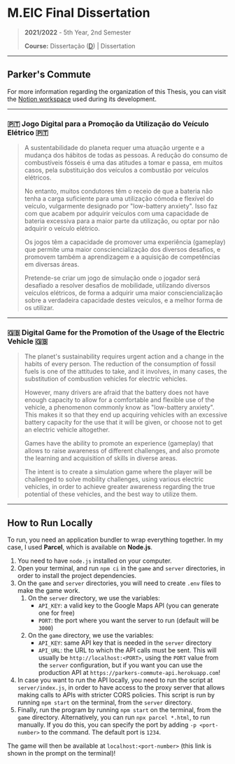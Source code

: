 # M.EIC Final Dissertation

> **2021/2022** - 5th Year, 2nd Semester
> 
> **Course:** Dissertação ([D](https://sigarra.up.pt/feup/pt/ucurr_geral.ficha_uc_view?pv_ocorrencia_id=486322)) | Dissertation

---

## **Parker's Commute**

For more information regarding the organization of this Thesis, you can visit the [Notion workspace](https://www.notion.so/space/e44cf7eb852a46df9d5695fbea5e1d98) used during its development.

---

### :portugal: Jogo Digital para a Promoção da Utilização do Veículo Elétrico :portugal:

> A sustentabilidade do planeta requer uma atuação urgente e a mudança dos hábitos de todas as pessoas. A redução do consumo de combustíveis fósseis é uma das atitudes a tomar e passa, em muitos casos, pela substituição dos veículos a combustão por veículos elétricos.
> 
> No entanto, muitos condutores têm o receio de que a bateria não tenha a carga suficiente para uma utilização cómoda e flexível do veículo, vulgarmente designado por "low-battery anxiety". Isso faz com que acabem por adquirir veículos com uma capacidade de bateria excessiva para a maior parte da utilização, ou optar por não adquirir o veículo elétrico.
> 
> Os jogos têm a capacidade de promover uma experiência (gameplay) que permite uma maior consciencialização dos diversos desafios, e promovem também a aprendizagem e a aquisição de competências em diversas áreas.
> 
> Pretende-se criar um jogo de simulação onde o jogador será desafiado a resolver desafios de mobilidade, utilizando diversos veículos elétricos, de forma a adquirir uma maior consciencialização sobre a verdadeira capacidade destes veículos, e a melhor forma de os utilizar.

---

### :uk: Digital Game for the Promotion of the Usage of the Electric Vehicle :uk:

> The planet's sustainability requires urgent action and a change in the habits of every person. The reduction of the consumption of fossil fuels is one of the attitudes to take, and it involves, in many cases, the substitution of combustion vehicles for electric vehicles.
> 
> However, many drivers are afraid that the battery does not have enough capacity to allow for a comfortable and flexible use of the vehicle, a phenomenon commonly know as "low-battery anxiety". This makes it so that they end up acquiring vehicles with an excessive battery capacity for the use that it will be given, or choose not to get an electric vehicle altogether.
> 
> Games have the ability to promote an experience (gameplay) that allows to raise awareness of different challenges, and also promote the learning and acquisition of skills in diverse areas.
> 
> The intent is to create a simulation game where the player will be challenged to solve mobility challenges, using various electric vehicles, in order to achieve greater awareness regarding the true potential of these vehicles, and the best way to utilize them.

---

## How to Run Locally

To run, you need an application bundler to wrap everything together. In my case, I used **Parcel**, which is available on **Node.js**.
1. You need to have `node.js` installed on your computer.
2. Open your terminal, and run `npm ci` in the `game` and `server` directories, in order to install the project dependencies.
3. On the `game` and `server` directories, you will need to create `.env` files to make the game work.
   1. On the `server` directory, we use the variables:
      - `API_KEY`: a valid key to the Google Maps API (you can generate one for free)
      - `PORT`: the port where you want the server to run (default will be `3000`)
   2. On the `game` directory, we use the variables:
      - `API_KEY`: same API key that is needed in the `server` directory
      - `API_URL`: the URL to which the API calls must be sent. This will usually be `http://localhost:<PORT>`, using the `PORT` value from the `server` configuration, but if you want you can use the production API at `https://parkers-commute-api.herokuapp.com`!
4. In case you want to run the API locally, you need to run the script at `server/index.js`, in order to have access to the proxy server that allows making calls to APIs with stricter CORS policies. This script is run by running `npm start` on the terminal, from the `server` directory.
5. Finally, run the program by running `npm start` on the terminal, from the `game` directory. Alternatively, you can run `npx parcel *.html`, to run manually. If you do this, you can specify the port by adding `-p <port-number>` to the command. The default port is `1234`.

The game will then be available at `localhost:<port-number>` (this link is shown in the prompt on the terminal)!